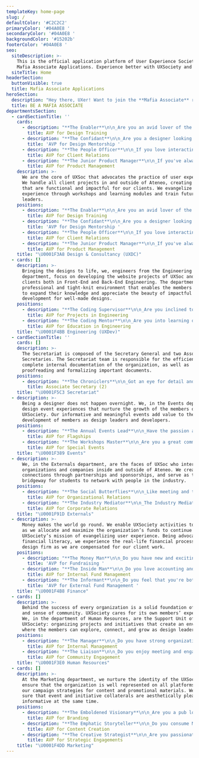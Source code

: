 ```yaml
---
templateKey: home-page
slug: /
defaultColor: '#C2C2C2'
primaryColor: '#04A0E8 '
secondaryColor: '#04A0E8 '
backgroundColor: '#15202b'
footerColor: '#04A0E8 '
seo:
  siteDescription: >-
    This is the official application platform of User Experience Society for
    Mafia Associate Applications. Experience better with UXSociety and join now!
  siteTitle: Home
headerSection:
  buttonVisible: true
  title: Mafia Associate Applications
heroSection:
  description: "Hey there, UXer! Want to join the **Mafia Associate** run for **AY 2021-2022**? Read through the primer and see which position would fit you best. \U0001F440 Interested? Don’t forget to click apply!"
  title: BE A MAFIA ASSOCIATE
departmentsSection:
  - cardSectionTitle: ''
    cards:
      - description: "**The Enabler**\n\n_Are you an avid lover of the basics of design? Do you like helping people with their creative ventures? Then this is the job for you!_\n\n\U0001F3A8 The AVP for Design Training is in charge of **enabling members to jumpstart their UX Design journey** by facilitating and hosting UXDC Events as well as aiding in the curation of design education materials for dissemination to the members.\n\n\n\n**Specific Tasks:**\n\n* Plan events with the VP of UX Design\n  * Help in looking for speakers for workshops\n  * Facilitate and host UXDC Events\n* Aid in curating design challenges & design resources in partnership with the Marketing Department\n* Aid in disseminating UI Resource Kits, other Design Education resources\n* Mentor product designers and content strategists"
        title: AVP for Design Training
      - description: "**The Confidant**\n\n_Are you a designer looking for opportunities to share your knowledge about design aesthetics and strategy? Then this is the job for you!_\n\n\U0001F3A8 The AVP for Design Mentorship is in charge of **mentoring the officers by being their confidant in client engagements.** Members will look to you as a design coach as you will be giving them advice and accompanying them in design sessions, thereby driving their growth beyond the basics of UX Design.\n\n**Specific Tasks:**\n\n* Accompany product designers and content strategists in Design Sessions for Client Projects\n  * Schedule consultations with product designers during projects\n* Be open to answer UX Design questions from members of the UXDC Department\n* Aid in curating education content for both UX and UI design\n* Mentor product designers and content strategists"
        title: 'AVP for Design Mentorship '
      - description: "**The People Officer**\n\n_If you love interacting with new people and you're highly organized, then this role is for you!_\n\n\U0001F3A8 The AVP for Client Relations is **in charge of ensuring continuous positive experiences for the various clients of UX Society.** You'll spearhead and take ownership over the lead generation process as well as manage the interactions and potential clients of the organization. You will collect feedback together with attending meetings and handling the administrative duties for client projects.\n\n**Specific Tasks:**\n\n* Responsible for managing the CRM tracker\n  * Efficiently manage new leads that could be converted to potential clients\n  * Keep the EB up to date with the status of potential clients\n* Assist the VPs of UXDC-UXDev in meetings with clients\n* In charge of crafting and proofreading MOAs for clients\n* In charge of handling documentation for client-based payments and reimbursements (will work alongside the Internal AVP for Finance)"
        title: AVP for Client Relations
      - description: "**The Junior Product Manager**\n\n_If you've always been curious about what it's like to be behind the scenes in a project, then this is perfect for you!_\n\n\U0001F3A8 The AVP for Product Management is **in charge of ensuring a smooth-sailing process from project deployment to project turnover.** You'll be handling the logistics of numerous UXDC-UXDev meetings while working alongside the team on various projects. You'll also get the chance to collaborate on content for design education!\n\n**Specific Tasks:**\n\n* In charge of scheduling and organizing meetings\n* Create a When2Meet to assess which day everyone is available\n* Organize the day, time and place for meetings\n* Handle logistics for events such as:\n  * Project Onboarding\n  * Design Sprints\n  * UXDC x UXDev Meetings\n  * QA Discussions\n* Work alongside UXSoc and its clients in User Research and Design Sessions\n  * Spearhead the documentation process of projects from start to finish\n* Curate content for design education\n  * In collaboration with the AVP for Design Mentorship"
        title: AVP for Product Management
    description: >-
      We are the core of UXSoc that advocates the practice of user experience.
      We handle all client projects in and outside of Ateneo, creating products
      that are functional and impactful for our clients. We evangelize user
      experience through workshops and learning modules and train future design
      leaders.
    positions:
      - description: "**The Enabler**\n\n_Are you an avid lover of the basics of design? Do you like helping people with their creative ventures? Then this is the job for you!_\n\n\U0001F3A8 The AVP for Design Training is in charge of **enabling members to jumpstart their UX Design journey** by facilitating and hosting UXDC Events as well as aiding in the curation of design education materials for dissemination to the members.\n\n**Specific Tasks:**\n\n* Plan events with the VP of UX Design\n  * Help in looking for speakers for workshops\n  * Facilitate and host UXDC Events\n* Aid in curating design challenges & design resources in partnership with the Marketing Department\n* Aid in disseminating UI Resource Kits, other Design Education resources\n* Mentor product designers and content strategists\n\n\\*AVP for Design Training is required to accomplish a challenge prior to their interview. It’s recommended to have 2-3 days in between your application submission and interview slot to prepare for the challenge. The challenge will be emailed to you along with the GCal of your interview."
        title: AVP for Design Training
      - description: "**The Confidant**\n\n_Are you a designer looking for opportunities to share your knowledge about design aesthetics and strategy? Then this is the job for you!_\n\n\U0001F3A8 The AVP for Design Mentorship is in charge of **mentoring the officers by being their confidant in client engagements.** Members will look to you as a design coach as you will be giving them advice and accompanying them in design sessions, thereby driving their growth beyond the basics of UX Design.\n\n**Specific Tasks:**\n\n* Accompany product designers and content strategists in Design Sessions for Client Projects\n  * Schedule consultations with product designers during projects\n* Be open to answer UX Design questions from members of the UXDC Department\n* Aid in curating education content for both UX and UI design\n* Mentor product designers and content strategists\n\n\\*AVP for Design Mentorship is required to accomplish a challenge prior to their interview. It’s recommended to have 2-3 days in between your application submission and interview slot to prepare for the challenge. The challenge will be emailed to you along with the GCal of your interview."
        title: 'AVP for Design Mentorship '
      - description: "**The People Officer**\n\n_If you love interacting with new people and you're highly organized, then this role is for you!_\n\n\U0001F3A8 The AVP for Client Relations is **in charge of ensuring continuous positive experiences for the various clients of UX Society.** You'll spearhead and take ownership over the lead generation process as well as manage the interactions and potential clients of the organization. You will collect feedback together with attending meetings and handling the administrative duties for client projects.\n\n**Specific Tasks:**\n\n* Responsible for managing the CRM tracker\n  * Efficiently manage new leads that could be converted to potential clients\n  * Keep the EB up to date with the status of potential clients\n* Assist the VPs of UXDC-UXDev in meetings with clients\n* In charge of crafting and proofreading MOAs for clients\n* In charge of handling documentation for client-based payments and reimbursements (will work alongside the Internal AVP for Finance)\n\n\\*AVP for Client Relations is required to accomplish a challenge prior to their interview. It’s recommended to have 2-3 days in between your application submission and interview slot to prepare for the challenge. The challenge will be emailed to you along with the GCal of your interview."
        title: AVP for Client Relations
      - description: "**The Junior Product Manager**\n\n_If you've always been curious about what it's like to be behind the scenes in a project, then this is perfect for you!_\n\n\U0001F3A8 The AVP for Product Management is **in charge of ensuring a smooth-sailing process from project deployment to project turnover.** You'll be handling the logistics of numerous UXDC-UXDev meetings while working alongside the team on various projects. You'll also get the chance to collaborate on content for design education!\n\n**Specific Tasks:**\n\n* In charge of scheduling and organizing meetings\n* Create a When2Meet to assess which day everyone is available\n* Organize the day, time and place for meetings\n* Handle logistics for events such as:\n  * Project Onboarding\n  * Design Sprints\n  * UXDC x UXDev Meetings\n  * QA Discussions\n* Work alongside UXSoc and its clients in User Research and Design Sessions\n  * Spearhead the documentation process of projects from start to finish\n* Curate content for design education\n  * In collaboration with the AVP for Design Mentorship\n\n\\*AVP for Product Management is required to accomplish a challenge prior to their interview. It’s recommended to have 2-3 days in between your application submission and interview slot to prepare for the challenge. The challenge will be emailed to you along with the GCal of your interview."
        title: AVP for Product Management
    title: "\U0001F3A8 Design & Consultancy (UXDC)"
  - cards: []
    description: >-
      Bringing the designs to life, we, engineers from the Engineering
      department, focus on developing the website projects of UXSoc and its
      clients both in Front-End and Back-End Engineering. The department has a
      professional and tight-knit environment that enables the members of UXSoc
      to expand their knowledge and appreciate the beauty of impactful web
      development for well-made designs. 
    positions:
      - description: "**The Coding Supervisor**\n\n_Are you inclined to managing and working on programming projects? Do you like to assess the feasibility of potential ideas? Then this is the job for you!_\n\n\U0001F4BB The AVP for Projects in Engineering shall be the officer-in-charge for all **engineering-related project matters within UXSoc**.\n\n**Specific Tasks:**\n\n* Assisting the VP for Engineering in creating and finalizing project documentations\n  * Laying out the workflow for project maintenance to be used by future developers\n  * Laying out the process documentation of projects for clients\n  * Laying out the overall project features and functionality\n* Keeping track and monitoring the progress of projects\n* Assisting in managing scrum meetings\n* Proposing and spearheading engineering-related project opportunities (In collaboration with the AVP for Education in Engineering)\n  * Arranging engineering-related project events, meetups, and hackathons\n  * Collating a database of developer professionals (For mentorship and speaker-related purposes)\n* Delegating front-end and back-end officers for projects\n  * Leading and being accountable for all the engineering-related aspects of each project, including both client-based and internal-related projects of UXSoc\n  * Recommending to the VP for Engineering which framework/technology will be used\n* Joining in on dev sessions for engineering projects (Together with the AVP for Education in Engineering)\n  * Teaching officers how to code and helping them improve their coding skills through projects\n  * Assisting the VP for Engineering with reviewing code\n* Accompanying the VP for Engineering to turnovers as well as QA review sessions (Together with the AVP for Education in Engineering)\n* Creating and distributing project evaluations (In collaboration with the AVP for Education in Engineering)\n\n**Summary:**\n\nThe AVP for Projects in Engineering shall lead a team of both front-end and back-end student developers who are responsible for transforming designs and implementing visual and interactive interfaces that users can see and interact with within an application. In addition, they are also responsible for training officers on the proper documentation of code, hand-off, and other relevant tools that will help improve the workflow of the entire team.\n\n\\*AVP for Projects in Engineering is required to accomplish a challenge prior to their interview. It’s recommended to have 2-3 days in between your application submission and interview slot to prepare for the challenge. The challenge will be emailed to you along with the GCal of your interview."
        title: AVP for Projects in Engineering
      - description: "**The Coding Mentor**\n\n_Are you into learning different frameworks and technologies? Do you want to expand and solidify your skills through teaching others? Then this is the job for you!_\n\n\U0001F4BB The AVP for Education in Engineering shall be the officer-in-charge for **all engineering-related education matters within UXSoc**.\n\n**Specific Tasks:**\n\n* Assisting the VP for Engineering in creating and finalizing the Dev Manual / Engineering Wiki\n  * Collating essential resources for different languages and frameworks\n  * Creating learning modules for development education (For both front-end and back-end curriculum, as well as both front-end and back-end coding challenges)\n* Assisting the VP for Engineering with handling and organizing mentorships within UXSoc\n* Proposing and spearheading engineering-related education opportunities (In collaboration with the AVP for Projects in Engineering)\n  * Arranging engineering-related education events, meetups, and hackathons\n  * Collating a database of developer professionals (For mentorship and speaker-related purposes)\n* Joining in on dev sessions for engineering projects (Together with the AVP for Projects in Engineering)\n  * Teaching officers how to code and helping them improve their coding skills through projects\n  * Assisting the VP for Engineering with reviewing code\n* Accompanying the VP for Engineering to turnovers as well as QA review sessions (Together with the AVP for Projects in Engineering)\n* Creating and distributing project evaluations (In collaboration with the AVP for Projects in Engineering)\n\n\n\n**Summary:**\n\nThe AVP for Education in Engineering shall guide both front-end and back-end student developers throughout their programming journeys by crafting concrete curricula and planning with the VP for Engineering regarding the different frameworks and technologies, ensuring that technical knowledge will be passed on to mold the next engineering leaders of UXSoc. Moreover, they are also responsible for educating officers on the fundamentals of software development, providing them a seamless transition to become project-ready developers."
        title: AVP for Education in Engineering
    title: "\U0001F4BB Engineering (UXDev)"
  - cardSectionTitle: ''
    cards: []
    description: >-
      The Secretariat is composed of the Secretary General and two Associate
      Secretaries. The Secretariat team is responsible for the efficient and
      complete internal documentation of the organization, as well as
      proofreading and formalizing important documents. 
    positions:
      - description: "**The Chroniclers**\n\n_Got an eye for detail and perfection? Do you champion stellar documentation efforts? Then you've come to the right place._\n\n\U0001F5C3 The Associate Secretaries, together with the Secretary-General, are **responsible for the efficient and complete internal documentation of the organization**, as well as for the proofreading and formalizing of important documents.\n\n**Specific Tasks:**\n\n* Proofreading documents that go in and out of the organization, grammar-checking, formalizing as approved or for revision\n* Documenting the internal processes for the Code of Internal Procedures\n* Creating efficient trackers and other management tools to ensure productivity and efficiency of the departments\n* Deployment into projects to review documents and take minutes; turning over department meetings to Top 3 and vice-versa when needed\n  * Assisting the different departments with their internal documentation processes as well as other documentation work they may need assistance with\n* Applying efficiency methods to email-tagging and tracking"
        title: Associate Secretary (2)
    title: "\U0001F5C3 Secretariat"
  - description: >-
      Being a designer does not happen overnight. We, in the Events department,
      design event experiences that nurture the growth of the members of
      UXSociety. Our informative and meaningful events add value to the
      development of members as design leaders and developers.  
    positions:
      - description: "**The Annual Events Lead**\n\n_Have the passion and skills for organizing big events? Do you enjoy working with a team? Then this role is for you!_\n\n\U0001F389 The AVP for Flagships is **in charge of leading the organization’s annual events**. These events include UX&Chill, UX Crawl, UX University, and UX Masters.\n\n**Specific Tasks:**\n\n* Documenting, summarizing and analyzing flagship event evaluation\n* Selecting all of the flagship events' appropriate dates and times\n* Planning the logistics of flagship events\n* Gathering the details of publication materials\n* Scheduling the release of publication materials"
        title: AVP for Flagships
      - description: "**The Workshops Master**\n\n_Are you a great communicator? Do you have the passion and creativity in organizing seminars or workshops? Then this role is for you!_\n\n\U0001F389 The AVP for Special Events is **in charge of managing events and initiatives that involves other departments**. These events include workshops, seminars, and trainings of each department.\n\n**Specific Tasks:**\n\n* Documenting, summarizing and analyzing workshops, seminars, and trainings evaluation\n* Creating a calendar (with appropriate dates and times) of the workshops, seminars, and trainings of each department\n* Planning the logistics of all workshops, seminars, and training sessions\n* Communicating with the other departments regarding the schedules of the minor events\n* Gathering the details of publication materials\n* Scheduling the release of publication materials"
        title: AVP for Special Events
    title: "\U0001F389 Events"
  - description: >-
      We, in the Externals department, are the faces of UXSoc who interact with
      organizations and companies inside and outside of Ateneo. We create
      connections through partnerships and sponsorships, and serve as the
      bridgeway for students to network with people in the industry.
    positions:
      - description: "**The Social Butterflies**\n\n_Like meeting and talking to fellow student leaders? Being the Social Butterfly allows you to connect with various organizations inside and outside the Ateneo!_\n\n\U0001F91D The AVP for Organizational Relations is **in charge of contacting, acquiring, and tracking organizational partners for UXSoc.** They are also in charge of preliminary negotiations as well as crafting letters, proposals, and contracts. The AVP must be able to stir a conversation in their favor and market the organization to potential partners.\n\n**Specific Tasks:**\n\n* Contacting potential organizational partners through email and social media\n* Aiding in creating partnership proposals for UXSoc's various events and initiatives\n* Being the point person in correspondence with various partners\n* Conducting negotiations with potential partners\n* Coordinating with various officers and departments to make sure that UXSoc upholds our end of the MOA\n* Running papers and keeping record of all contracts; making sure that all necessary paperwork is filled out correctly and sent to the necessary individuals\n* Mentoring externals officers"
        title: AVP for Organizational Relations
      - description: "**The Industry Mediator**\n\n_The Industry Mediator gets to talk with incredible leaders from distinguished companies and amazing freelancers in the field of design and technology— is it something you're up for?_\n\n\U0001F91D  The AVP for Corporate Relations is **in charge of contacting, acquiring, and tracking company partners and sponsors for UXSoc.** They are also in charge of preliminary negotiations as well as crafting letters, proposals, and contracts. The AVP must be able to stir a conversation in their favor and market the organization to potential partners.\n\n**Specific Tasks:**\n\n* Contacting potential company partners through email and social media\n* Aiding in creating partnership proposals for UXSoc's various events and initiatives\n* Being the point person in correspondence with various partners\n* Conducting negotiations with potential partners\n* Coordinating with various officers and departments to make sure that UXSoc upholds our end of the MOA\n* Running papers and keeping record of all contracts; making sure that all necessary paperwork is filled out correctly and sent to the necessary individuals\n* Mentoring externals officers"
        title: AVP for Corporate Relations
    title: "\U0001F91D Externals"
  - description: >-
      Money makes the world go round. We enable UXSociety activities to happen
      as we allocate and maximize the organization’s funds to continue
      UXSociety’s mission of evangelizing user experience. Being advocates of
      financial literacy, we experience the real-life financial processes of a
      design firm as we are compensated for our client work.
    positions:
      - description: "**The Money Man**\n\n_Do you have new and exciting ideas on how to make cash? If so, then this position is for you!_\n\n\U0001F4B8 The AVP for Fundraising is **in charge of working on fundraisers in an effort to raise the revenue for UXSoc**. They are also in charge of all fundraising matters inside the organization.\n\n**Specific Tasks:**\n\n* Aiding the VP for Finance with brainstorming fundraising ideas\n* Aiding the VP for Finance with the implementation of fundraisers\n* Communicating with suppliers\n* Constantly improving and innovating UXSoc merchandise, broadening the product line\n* Merchandise production; ensuring that the merchandise produced is of top quality and appeals to UXSoc's identity and members"
        title: 'AVP for Fundraising '
      - description: "**The Inside Man**\n\n_Do you love accounting and handling your personal finances? Do you know of a unique system that you think would benefit UXSoc? Then what are you waiting for? Come and apply now!_\n\n\U0001F4B8 The AVP for Internal Fund Management is **in charge of ensuring that UXSoc is in great financial health**, as well as constantly innovating how the funds of the organization can be effectively managed.\n\n**Specific Tasks:**\n\n* Aiding the VP for Finance with the handling and allocation funds\n* Aiding the VP for Finance with the tracking of funds within UXSoc\n* Documenting the financial transactions of the organization\n* Aiding the VP for Finance with handling the organization's income and expenses\n* Aiding in the curation of possible innovations for the organization's fund management systems (Together with the AVP for External Fund Management)"
        title: AVP for Internal Fund Management
      - description: "**The Informant**\n\n_Do you feel that you're both a people person and a finance person? Then this is the position for you!_\n\n\U0001F4B8 The AVP for External Fund Management is the liaison of the Finance department with the UXDC departments. They are **in charge of accounting and recording all incoming clientwork payments.**\n\n**Specific Tasks:**\n\n* Working closely with (and is the point person for) the UXDC department with all finance-related matters\n* Aiding the VP for Finance will all incoming clientwork payments\n* Aiding the VP for Finance with the handling and accounting of clientwork payments\n* Aiding in the curation of possible innovations for the organization's fund management systems (Together with the AVP for Internal Fund Management)"
        title: 'AVP for External Fund Management '
    title: "\U0001F4B8 Finance"
  - cards: []
    description: >-
      Behind the success of every organization is a solid foundation of trust
      and sense of community. UXSociety cares for its own members’ experience.
      We, in the department of Human Resources, are the Support Unit of
      UXSociety: organizing projects and initiatives that create an environment
      where the members can explore, connect, and grow as design leaders.
    positions:
      - description: "**The Manager**\n\n_Do you have strong organizational skills? Are you interested in member research and helping members get the opportunities they need to grow in the organization? Look no further – this one's for you!_\n\n\U0001F3E0 The AVP for Internal Management is **in charge of working alongside the VP for Human Resources to manage the manpower** within the organization.\n\n**Specific Tasks:**\n\n* Assigning officers to different projects depending on their availability and work load during the time frame for burnout prevention and equal distribution of opportunities\n* Ensuring the well-being of officers and members\n* Managing all internal affairs of the organization\n  * Managing the retention system\n  * Managing officer allocation\n  * Conflict resolution\n  * Handling the member well-being evaluations after each project completion\n* Aiding the VP for HR with member research\n* Aiding the VP for HR in the planning, executing, and post-processing of the following events: RecWeek, Officer Recruitment, Officer Onboarding, and Christmas Party (Together with the AVP for Community Engagement)"
        title: AVP for Internal Management
      - description: "**The Liaison**\n\n_Do you enjoy meeting and engaging with people? Are you interested in creating initiatives to help ensure that the members' stay at the organization will be a fun and meaningful one? Then this is the job for you!_\n\n\U0001F3E0 The AVP for Community Engagement is **in charge of working alongside the VP for Human Resources to engage with the members** of the organization.\n\n**Specific Tasks:**\n\n* Spearheading the planning and execution of initiatives for member engagement\n* Working hand-in-hand with the Events department for initiatives requiring logistical needs\n  * Handling birth month greetings and congratulatory posts\n  * Creating initiatives that would provide academic and talent support for members\n* Conducting a year-end evaluation of the members' experience with UXSoc\n* Aiding the VP for HR with relaying information through group posts and message blasts\n* Aiding the VP for HR in the planning, executing, and post-processing of the following events: RecWeek, Officer Recruitment, Officer Onboarding, and Christmas Party (Together with the AVP for Internal Management)"
        title: AVP for Community Engagement
    title: "\U0001F3E0 Human Resources"
  - cards: []
    description: >-
      At the Marketing department, we nurture the identity of the UXSoc and
      ensure that the organization is well represented on all platforms through
      our campaign strategies for content and promotional materials. We make
      sure that event and initiative collaterals are aesthetically pleasing and
      informative at the same time.
    positions:
      - description: "**The Emboldened Visionary**\n\n_Are you a pub lord who has a keen eye for great design and aesthetics? Is graphic design your passion™️? If so, take part in Marketing's vision for this coming school year!_\n\n\U0001F4DD The AVP for Branding **ensures that all publicity materials are consistent with the branding standards of UXSoc.** \n\n**Specific Tasks:**\n\n* Supervising marketing campaigns to be disseminated across UXSoc's social media platforms\n* Developing new design concepts, visual graphics, and layouts with the Marketing department\n* Conceptualizing the theme of videos and motion graphics with the Marketing department to be used for advertising UXSoc's initiatives\n* Collaborating with other departments to define the theme of different marketing campaigns for UXSoc's initiatives"
        title: AVP for Branding
      - description: "**The Emphatic Storyteller**\n\n_Do you consume Medium and/or Substack articles on a daily basis? In another life, would you have pursued your secret writing passion? If yes, then come and join the narrative!_\n\n\U0001F4DD The AVP for Content Creation **focuses on writing engaging marketing copies to effectively advertise UXSoc's initiatives.**\n\n**Specific Tasks:**\n\n* Upholding a consistent brand voice for all of UXSoc’s social media spiels and articles\n* Planning and writing engaging marketing copies with the goal of allowing UX Society's content to rank higher in search engines\n* Proofreading all written content to ensure that it complies with the copywriting guidelines of UX Society\n* Coordinating with UXSoc's stakeholders to identify and fulfill the copywriting needs of the organization"
        title: AVP for Content Creation
      - description: "**The Creative Strategist**\n\n_Are you passionate about empowering organizations through making data-driven decisions? If so, then transform your passion into strategy!_\n\n\U0001F4DD The AVP for Strategic Engagements **tracks the social media engagements of UXSoc's social media platforms.**\n\n**Specific Tasks:**\n\n* Identifying performance metrics for UXSoc's marketing campaigns\n* Tracking the social media engagements of UXSoc's social media platforms using data analytics (such as Excel or Tableau) to ensure that performance metrics are met\n* Spearheading the creation and management of a blast calendar for all of the Marketing department’s publicity materials\n* Managing the social media platforms of UX Society (namely Facebook, Medium, LinkedIn, and Instagram)\n* Assisting the Associate Secretaries in managing the internal documentation of the Marketing department"
        title: AVP for Strategic Engagements
    title: "\U0001F4DD Marketing"
---
```


